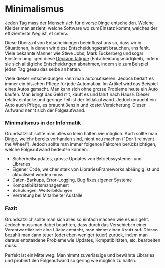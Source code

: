 # Minimalismus
Jeden Tag muss der Mensch sich für diverse Dinge entscheiden. Welche Kleider man anzieht, welche Software wo zum Einsatz kommt, welches der effizienteste Weg ist, et cetera.


Diese Überzahl von Entscheidungen beeinflusst uns so, dass wir in Situationen, in denen wir diese Entscheidungskraft brauchen, uns fehlt. Viele bekannte Männer wie Steve Jobs, Mark Zuckerberg und sogar Einstein umgingen diese [Decision fatigue](https://en.wikipedia.org/wiki/Decision_fatigue) (Entscheidungsmüdigkeit), indem sie sich alltägliche Entscheidungen abnahmen, indem sie zum Beispiel jeden Tag genau das selbe an hatten.


Viele dieser Entscheidungen kann man automatisieren. Jedoch bedarf es immer ein bisschen Pflege für jede Automation. Im Artikel wird das Beispiel eines Autos gemacht. Man kann sich ohne grosse Probleme heute ein Auto kaufen. Man bringt das Geld mit, kauft es und fährt nach Hause. Dieser relativ einfache und geringe Teil ist der Initialaufwand. Jedoch braucht ein Auto auch Pflege, es braucht Benzin und kostet Versicherung. Dieser Aufwand nennt sich der Folgeaufwand.


### Minimalismus in der Informatik
Grundsätzlich sollte man alles so klein halten wie möglich. Auch sollte man Dinge, welche bereits vorhanden sind, nicht neu machen ("Don't reinvent the Wheel"). Jedoch sollte man immer folgende Faktoren berücksichtigen, welche Folgeaufwand bedeuten können:


  * Sicherheitsupdates, grosse Updates von Betriebssystemen und Libraries
  * Eigener Code, welcher stark von Libraries/Frameworks abhängig ist und aktualisiert werden muss.
  * Daten-Backups, Error-Logging, Bug fixes eigener Systeme
  * Kompatibilitätsmanagement
  * Schulungen, Weiterbildungen
  * Vertretung bei Mitarbeiter Ausfälle

### Fazit
Grundsätzlich sollte man sich alles so einfach machen wie es nur geht. Jedoch muss man dabei beachten, dass durch das Verschieben einer Verantwortlichkeit eine Lücke entsteht, man nimmt einen Kredit auf. Diesen bezahlt man dann teuer (oder eben weniger teuer) zurück, indem man daraus entstandene Probleme wie Updates, Kompatibiltäten, etc. bearbeiten muss.


Perfekt ist ein Mittelweg. Man nimmt zuverlässige und bewährte Libraries und probiert den Folgeaufwand so gering wie möglich zu halten.